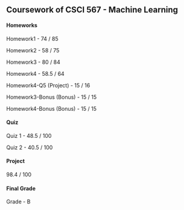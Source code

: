 ## Coursework of CSCI 567 - Machine Learning

#### Homeworks

Homework1 - 74 / 85

Homework2 - 58 / 75

Homework3 - 80 / 84

Homework4 - 58.5 / 64

Homework4-Q5 (Project) - 15 / 16

Homework3-Bonus (Bonus) - 15 / 15

Homework4-Bonus (Bonus) - 15 / 15


#### Quiz

Quiz 1 - 48.5 / 100

Quiz 2 - 40.5 / 100


#### Project

98.4 / 100


#### Final Grade

Grade - B 
